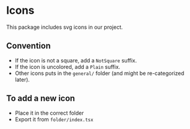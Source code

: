 # Icons

This package includes svg icons in our project.

## Convention

-   If the icon is not a square, add a `NotSquare` suffix.
-   If the icon is uncolored, add a `Plain` suffix.
-   Other icons puts in the `general/` folder (and might be re-categorized later).

## To add a new icon

-   Place it in the correct folder
-   Export it from `folder/index.tsx`
